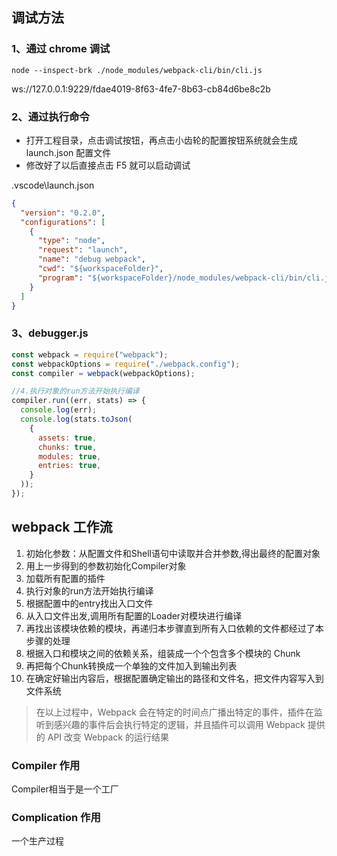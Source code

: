## 调试方法


### 1、通过 chrome 调试

```
node --inspect-brk ./node_modules/webpack-cli/bin/cli.js
```

ws://127.0.0.1:9229/fdae4019-8f63-4fe7-8b63-cb84d6be8c2b

### 2、通过执行命令

* 打开工程目录，点击调试按钮，再点击小齿轮的配置按钮系统就会生成 launch.json 配置文件
* 修改好了以后直接点击 F5 就可以启动调试

.vscode\launch.json

```json
{
  "version": "0.2.0",
  "configurations": [
    {
      "type": "node",
      "request": "launch",
      "name": "debug webpack",
      "cwd": "${workspaceFolder}",
      "program": "${workspaceFolder}/node_modules/webpack-cli/bin/cli.js"
    }
  ]
}
```

### 3、debugger.js

```js
const webpack = require("webpack");
const webpackOptions = require("./webpack.config");
const compiler = webpack(webpackOptions);

//4.执行对象的run方法开始执行编译
compiler.run((err, stats) => {
  console.log(err);
  console.log(stats.toJson(
    {
      assets: true,
      chunks: true,
      modules: true,
      entries: true,
    }
  ));
});
```

## webpack 工作流

1. 初始化参数：从配置文件和Shell语句中读取并合并参数,得出最终的配置对象
2. 用上一步得到的参数初始化Compiler对象
3. 加载所有配置的插件
4. 执行对象的run方法开始执行编译
5. 根据配置中的entry找出入口文件
6. 从入口文件出发,调用所有配置的Loader对模块进行编译
7. 再找出该模块依赖的模块，再递归本步骤直到所有入口依赖的文件都经过了本步骤的处理
8. 根据入口和模块之间的依赖关系，组装成一个个包含多个模块的 Chunk
9. 再把每个Chunk转换成一个单独的文件加入到输出列表
10. 在确定好输出内容后，根据配置确定输出的路径和文件名，把文件内容写入到文件系统

> 在以上过程中，Webpack 会在特定的时间点广播出特定的事件，插件在监听到感兴趣的事件后会执行特定的逻辑，并且插件可以调用 Webpack 提供的 API 改变 Webpack 的运行结果

### Compiler 作用

Compiler相当于是一个工厂

### Complication 作用

一个生产过程